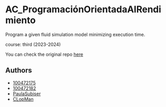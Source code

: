 # AC_ProgramaciónOrientadaAlRendimiento 

Program a given fluid simulation model minimizing execution time.

course: third (2023-2024)

You can check the original repo [here](https://github.com/100472175/AC_Lab1)

## Authors 
- [100472175](https://github.com/100472175)
- [100472182](https://github.com/100472182)
- [PaulaSubiser](https://github.com/PaulaSubiser)
- [CLopMan](https://github.com/CLopMan)
